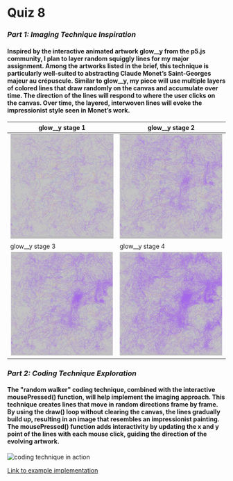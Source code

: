 # **Quiz 8**

### _Part 1: Imaging Technique Inspiration_

#### Inspired by the interactive animated artwork glow__y from the p5.js community, I plan to layer random squiggly lines for my major assignment. Among the artworks listed in the brief, this technique is particularly well-suited to abstracting Claude Monet’s Saint-Georges majeur au crépuscule. Similar to glow__y, my piece will use multiple layers of colored lines that draw randomly on the canvas and accumulate over time. The direction of the lines will respond to where the user clicks on the canvas. Over time, the layered, interwoven lines will evoke the impressionist style seen in Monet’s work.

| glow__y stage 1 | glow__y stage 2|
|--------|--------|
| ![glow__y stage 1](assets/glowy1.png) | ![glow__y stage 2](assets/glowy2.png)
| glow__y stage 3 | glow__y stage 4|
| ![glow__y stage 3](assets/glowy3.png) | ![glow__y stage 4](assets/glowy4.png)

### _Part 2: Coding Technique Exploration_
#### The "random walker" coding technique, combined with the interactive mousePressed() function, will help implement the imaging approach. This technique creates lines that move in random directions frame by frame. By using the draw() loop without clearing the canvas, the lines gradually build up, resulting in an image that resembles an impressionist painting. The mousePressed() function adds interactivity by updating the x and y point of the lines with each mouse click, guiding the direction of the evolving artwork.
![coding technique in action](<assets/Screenshot 2025-05-09 at 1.29.24 AM.png>)

[Link to example implementation](https://p5js.org/sketches/2226058/)
